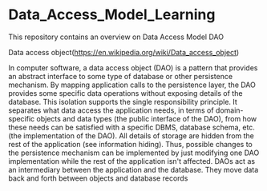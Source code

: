 # Data_Access_Model_Learning
This repository contains an overview on Data Access Model DAO

Data access object(https://en.wikipedia.org/wiki/Data_access_object)

In computer software, a data access object (DAO) is a pattern that provides an abstract interface to some type of database or other persistence mechanism.
By mapping application calls to the persistence layer, the DAO provides some specific data operations without exposing details of the database. 
This isolation supports the single responsibility principle. 
It separates what data access the application needs, in terms of domain-specific objects and data types (the public interface of the DAO), 
from how these needs can be satisfied with a specific DBMS, database schema, etc. (the implementation of the DAO). 
All details of storage are hidden from the rest of the application (see information hiding). 
Thus, possible changes to the persistence mechanism can be implemented by just modifying one DAO implementation while 
the rest of the application isn't affected.
DAOs act as an intermediary between the application and the database. 
They move data back and forth between objects and database records



